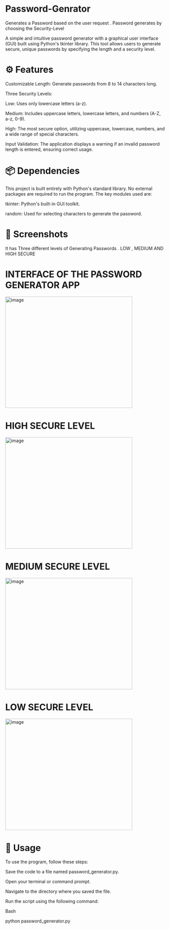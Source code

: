 # Password-Genrator
Generates a Password based on the user request . Password generates by choosing the Security-Level


A simple and intuitive password generator with a graphical user interface (GUI) built using Python's tkinter library. This tool allows users to generate secure, unique passwords by specifying the length and a security level.

# ⚙️ Features
Customizable Length: Generate passwords from 8 to 14 characters long.

Three Security Levels:

Low: Uses only lowercase letters (a-z).

Medium: Includes uppercase letters, lowercase letters, and numbers (A-Z, a-z, 0-9).

High: The most secure option, utilizing uppercase, lowercase, numbers, and a wide range of special characters.

Input Validation: The application displays a warning if an invalid password length is entered, ensuring correct usage.

# 📦 Dependencies
This project is built entirely with Python's standard library. No external packages are required to run the program. The key modules used are:

tkinter: Python's built-in GUI toolkit.

random: Used for selecting characters to generate the password.


# 🔐 Screenshots
  It has Three different levels of Generating Passwords . LOW , MEDIUM AND HIGH SECURE
  
# INTERFACE OF THE PASSWORD GENERATOR APP 
<img width="400" height="350" alt="image" src="https://github.com/user-attachments/assets/a24dc907-1bbd-4930-a1d9-36a9a55223eb" />

# HIGH SECURE LEVEL
<img width="400" height="350" alt="image" src="https://github.com/user-attachments/assets/2e0eed47-1308-4876-b855-a297c76254db" />


# MEDIUM SECURE LEVEL
<img width="400" height="350" alt="image" src="https://github.com/user-attachments/assets/31a14cbb-9a16-46ea-bf73-5e3e16e8556b" />

# LOW SECURE LEVEL
<img width="400" height="350" alt="image" src="https://github.com/user-attachments/assets/2be23367-2c28-4928-b69e-7cec0b1e6905" />


# 🚀 Usage
To use the program, follow these steps:

Save the code to a file named password_generator.py.

Open your terminal or command prompt.

Navigate to the directory where you saved the file.

Run the script using the following command:


Bash

python password_generator.py
